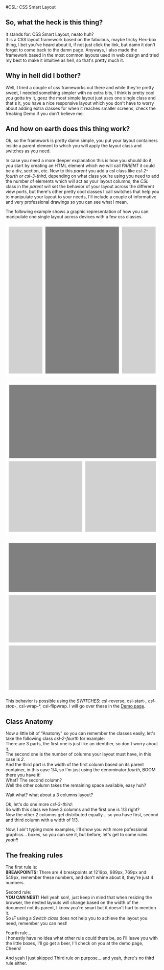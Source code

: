 #CSL: CSS Smart Layout

## So, what the heck is this thing?

It stands for: CSS Smart Layout, neato huh?  
It is a CSS layout framework based on the fabulous, maybe tricky <a>Flex-box</a> thing, I bet you've heard about it, if not just click the link, but damn it don't forget to come back to the damn page. Anyways, I also made the framework based in the most common layouts used in web design and tried my best to make it intuitive as hell, so that's pretty much it.


## Why in hell did I bother?

Well, I tried a couple of css frameworks out there and while they're pretty sweet, I needed something simpler with no extra bits, I think is pretty cool you gotta try it, geez the most simple layout just uses one single class and that's it, you have a nice responsive layout which you don't have to worry about adding extra classes for when it reaches smaller screens, check the freaking <a>Demo</a> if you don't believe me.


## And how on earth does this thing work?

Ok, so the framework is pretty damn simple, you put your layout containers inside a parent element to which you will apply the layout class and switches as you need.

In case you need a more deeper explanation this is how you should do it, you start by creating an HTML element which we will call _PARENT_ it could be a div, section, etc. Now to this _parent_ you add a csl class like _csl-2-fourth or csl-3-third_, depending on what class you're using you need to add the number of elements which will act as your layout columns, the _CSL_ class in the _parent_ will set the behavior of your layout across the different view ports, but there's other pretty cool classes I call switches that help you to manipulate your layout to your needs, I'll include a couple of informative and very professional drawings so you can see what I mean.

The following example shows a graphic representation of how you can manipulate one single layout across devices with a few css classes.

![Desktop layout view](images/layout-stage-1.jpg)

![Tablet layout view](images/layout-stage-2.jpg)

![Mobile layout View](images/layout-stage-3.jpg)

This behavior is possible using the _SWITCHES_: csl-reverse, csl-start-*, csl-stop-*, csl-wrap-*, csl-flipwrap. I will go over these in the [Demo page](demo.html).

## Class Anatomy

Now a little bit of "Anatomy" so you can remember the classes easily, let's take the following class _csl-2-fourth_ for example:  
There are 3 parts, the first one is just like an identifier, so don't worry about it.  
The second one is the number of columns your layout must have, in this case is _2_.  
And the third part is the width of the first column based on its parent container, in this case 1/4, so I'm just using the denominator _fourth_, BOOM there you have it!  
What? The second column?  
Well the other column takes the remaining space available, easy huh?

Wait what? what about a 3 columns layout?

Ok, let's do one more _csl-3-third_:  
So with this class we have 3 columns and the first one is 1/3 right?  
Now the other 2 columns get distributed equally... so you have first, second and third column with a width of 1/3.

Now, I ain't typing more examples, I'll show you with more pofessional graphics... boxes, so you can see it, but before, let's get to some rules _yeah!!_

## The freaking rules

The first rule is:  
**BREAKPOINTS:** There are 4 breakpoints at 1219px, 989px, 769px and 549px, remember these numbers, and don't whine about it, they're just 4 numbers.

Second rule:  
**YOU CAN NEST!** Hell yeah son!, just keep in mind that when resizing the browser, the nested layouts will change based on the width of the document not its parent, I know you're smart but it doesn't hurt to mention it.  
So _IF_ using a _Switch class_ does not help you to achieve the layout you need, remember you can nest!

Fourth rule...  
I honestly have no idea what other rule could there be, so I'll leave you with the little boxes, I'll go get a beer, I'll check on you at the demo page, Cheers!

And yeah I just skipped Third rule on purpose... and yeah, there's no third rule either.